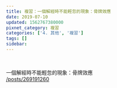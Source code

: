 ```yaml
---
title: 複習：一個解經時不能輕忽的現象：骨牌效應
date: 2019-07-10
updated: 1562767380000
pixnet_category: 複習
categories: ['4. 其他', '複習']
tags: []
sidebar: 
---
```


<p> </p>
<div>一個解經時不能輕忽的現象：骨牌效應<br/>
<a href="/posts/269191260" target="_blank">/posts/269191260</a></div>
<div> </div>
